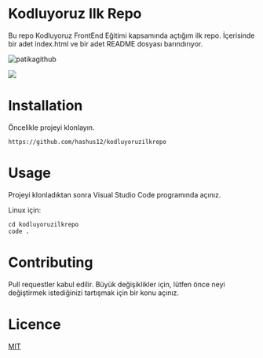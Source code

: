 # Kodluyoruz Ilk Repo

Bu repo Kodluyoruz FrontEnd Eğitimi kapsamında açtığım ilk repo. İçerisinde bir adet index.html ve bir adet README dosyası barındırıyor.

![patikagithub](https://user-images.githubusercontent.com/53178769/210850767-bb6170e3-be92-4c83-a50a-d04c0a3d81d5.png)

![](kodluyoruzilkrepo.png)

# Installation
Öncelikle projeyi klonlayın.

```
https://github.com/hashus12/kodluyoruzilkrepo
```

# Usage
Projeyi klonladıktan sonra Visual Studio Code programında açınız.

Linux için: 

```
cd kodluyoruzilkrepo
code .
```
# Contributing
Pull requestler kabul edilir. Büyük değişiklikler için, lütfen önce neyi değiştirmek istediğinizi tartışmak için bir konu açınız.

# Licence
[MIT](https://choosealicense.com/licenses/mit/)